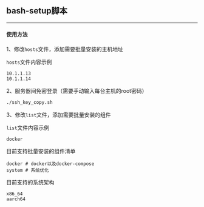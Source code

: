 ## bash-setup脚本
---
#### 使用方法
1、修改`hosts`文件，添加需要批量安装的主机地址

`hosts`文件内容示例
```
10.1.1.13
10.1.1.14
```
2、服务器间免密登录（需要手动输入每台主机的root密码）
```bash
./ssh_key_copy.sh
```
3、修改`list`文件，添加需要批量安装的组件

`list`文件内容示例
```
docker
```
目前支持批量安装的组件清单
```
docker # docker以及docker-compose
system # 系统优化
```
目前支持的系统架构
```
x86_64
aarch64
```
